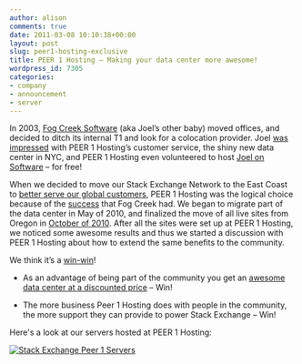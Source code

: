 ```yaml
---
author: alison
comments: true
date: 2011-03-08 10:10:38+00:00
layout: post
slug: peer1-hosting-exclusive
title: PEER 1 Hosting – Making your data center more awesome!
wordpress_id: 7305
categories:
- company
- announcement
- server
---
```


In 2003, [Fog Creek Software](http://www.fogcreek.com/) (aka Joel’s other baby) moved offices, and decided to ditch its internal T1 and look for a colocation provider. Joel [was impressed](http://www.joelonsoftware.com/articles/Peer1.html) with PEER 1 Hosting’s customer service, the shiny new data center in NYC, and PEER 1 Hosting even volunteered to host [Joel on Software](http://www.joelonsoftware.com/) – for free!

When we decided to move our Stack Exchange Network to the East Coast to [better serve our global customers](http://blog.stackoverflow.com/2010/12/stack-overflow-2010-analytics/), PEER 1 Hosting was the logical choice because of the [success](http://www.joelonsoftware.com/items/2003/08/21.html) that Fog Creek had. We began to migrate part of the data center in May of 2010, and finalized the move of all live sites from Oregon in [October of 2010](http://blog.stackoverflow.com/2010/10/datacenter-migration-oct-23/). After all the sites were set up at PEER 1 Hosting, we noticed some awesome results and thus we started a discussion with PEER 1 Hosting about how to extend the same benefits to the community.

We think it’s a [win-win](http://www.peer1.com/stackoverflow)!



	
  * As an advantage of being part of the community you get an [awesome data center at a discounted price](http://www.peer1.com/stackoverflow) – Win!

	
  * The more business Peer 1 Hosting does with people in the community, the more support they can provide to power Stack Exchange – Win!


Here's a look at our servers hosted at PEER 1 Hosting:

[![Stack Exchange Peer 1 Servers](/blog/images/wordpress/shiny-peer-1-e1298400639158.jpg)](/blog/images/wordpress/shiny-peer-1.jpg)
